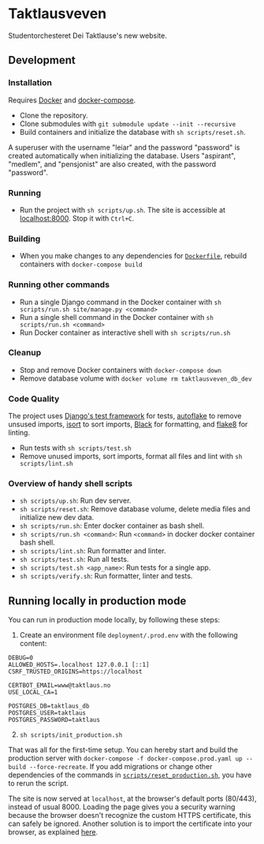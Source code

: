 # Taktlausveven

Studentorchesteret Dei Taktlause's new website.

## Development

### Installation

Requires [Docker](https://docs.docker.com/get-docker/) and [docker-compose](https://docs.docker.com/compose/install/).

- Clone the repository.
- Clone submodules with `git submodule update --init --recursive`
- Build containers and initialize the database with `sh scripts/reset.sh`.

A superuser with the username "leiar" and the password "password" is created automatically when initializing the database. Users "aspirant", "medlem", and "pensjonist" are also created, with the password "password".

### Running

- Run the project with `sh scripts/up.sh`. The site is accessible at [localhost:8000](http://localhost:8000/). Stop it with `Ctrl+C`.

### Building

- When you make changes to any dependencies for [`Dockerfile`](./Dockerfile), rebuild containers with `docker-compose build`

### Running other commands

- Run a single Django command in the Docker container with `sh scripts/run.sh site/manage.py <command>`
- Run a single shell command in the Docker container with `sh scripts/run.sh <command>`
- Run Docker container as interactive shell with `sh scripts/run.sh`

### Cleanup

- Stop and remove Docker containers with `docker-compose down`
- Remove database volume with `docker volume rm taktlausveven_db_dev`

### Code Quality

The project uses [Django's test framework](https://docs.djangoproject.com/en/4.0/topics/testing/) for tests, [autoflake](https://github.com/myint/autoflake) to remove unsused imports, [isort](https://pycqa.github.io/isort/index.html) to sort imports, [Black](https://black.readthedocs.io/en/stable/) for formatting, and [flake8](https://flake8.pycqa.org/en/latest/) for linting.

- Run tests with `sh scripts/test.sh`
- Remove unused imports, sort imports, format all files and lint with `sh scripts/lint.sh`

### Overview of handy shell scripts

- `sh scripts/up.sh`: Run dev server.
- `sh scripts/reset.sh`: Remove database volume, delete media files and initialize new dev data.
- `sh scripts/run.sh`: Enter docker container as bash shell.
- `sh scripts/run.sh <command>`: Run `<command>` in docker docker container bash shell.
- `sh scripts/lint.sh`: Run formatter and linter.
- `sh scripts/test.sh`: Run all tests.
- `sh scripts/test.sh <app_name>`: Run tests for a single app.
- `sh scripts/verify.sh`: Run formatter, linter and tests.

## Running locally in production mode

You can run in production mode locally, by following these steps:

1. Create an environment file `deployment/.prod.env` with the following content:

```env
DEBUG=0
ALLOWED_HOSTS=.localhost 127.0.0.1 [::1]
CSRF_TRUSTED_ORIGINS=https://localhost

CERTBOT_EMAIL=www@taktlaus.no
USE_LOCAL_CA=1

POSTGRES_DB=taktlaus_db
POSTGRES_USER=taktlaus
POSTGRES_PASSWORD=taktlaus
```

2. `sh scripts/init_production.sh`

That was all for the first-time setup. You can hereby start and build the production server with `docker-compose -f docker-compose.prod.yaml up --build --force-recreate`. If you add migrations or change other dependencies of the commands in [`scripts/reset_production.sh`](scripts/reset_production.sh), you have to rerun the script.

The site is now served at `localhost`, at the browser's default ports (80/443), instead of usual 8000. Loading the page gives you a security warning because the browser doesn't recognize the custom HTTPS certificate, this can safely be ignored. Another solution is to import the certificate into your browser, as explained [here](https://github.com/JonasAlfredsson/docker-nginx-certbot/blob/master/docs/advanced_usage.md#local-ca).
